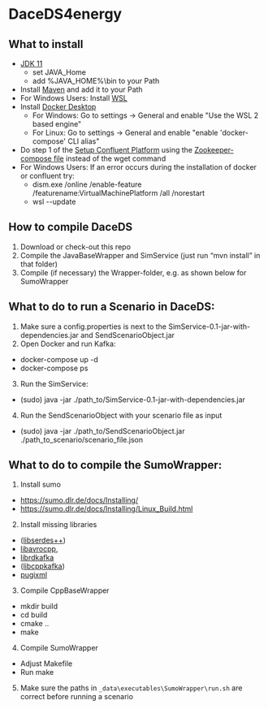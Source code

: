 # DaceDS4energy

## What to install

* [JDK 11](https://jdk.java.net/archive/) 
  * set JAVA_Home
  * add %JAVA_HOME%\bin to your Path
* Install [Maven](https://maven.apache.org/download.cgi) and add it to your Path
* For Windows Users: Install [WSL](https://learn.microsoft.com/de-de/windows/wsl/install)
* Install [Docker Desktop](https://docs.docker.com/engine/install/)
  * For Windows: Go to settings -> General and enable "Use the WSL 2 based engine"
  * For Linux: Go to settings -> General and enable "enable 'docker-compose' CLI alias" 
* Do step 1 of the [Setup Confluent Platform](https://docs.confluent.io/platform/current/platform-quickstart.html#qs-prereq)  using the [Zookeeper-compose file](https://github.com/confluentinc/cp-all-in-one/blob/7.5.2-post/cp-all-in-one/docker-compose.yml) instead of the wget command
* For Windows Users: If an error occurs during the installation of docker or confluent try:
  * dism.exe /online /enable-feature /featurename:VirtualMachinePlatform /all /norestart
  * wsl --update


## How to compile DaceDS
1. Download or check-out this repo
2. Compile the JavaBaseWrapper and SimService (just run “mvn install” in that folder)
3. Compile (if necessary) the Wrapper-folder, e.g. as shown below for SumoWrapper


## What to do to run a Scenario in DaceDS:
1.	Make sure a config.properties is next to the SimService-0.1-jar-with-dependencies.jar and SendScenarioObject.jar
2.	Open Docker and run Kafka:
 * docker-compose up -d
 * docker-compose ps
3.	Run the SimService:
* (sudo) java -jar ./path_to/SimService-0.1-jar-with-dependencies.jar
4.	Run the SendScenarioObject with your scenario file as input
* (sudo) java -jar ./path_to/SendScenarioObject.jar ./path_to_scenario/scenario_file.json

## What to do to compile the SumoWrapper:
1.	Install sumo
* https://sumo.dlr.de/docs/Installing/
* https://sumo.dlr.de/docs/Installing/Linux_Build.html
2.	Install missing libraries
* ([libserdes++](https://github.com/confluentinc/libserdes))
* [libavrocpp](https://github.com/apache/avro/blob/main/lang/c++/README),
* [librdkafka](https://github.com/confluentinc/librdkafka)
* ([libcppkafka](https://github.com/mfontanini/cppkafka))
* [pugixml](https://pugixml.org/docs/quickstart.html)
3.	Compile CppBaseWrapper
* mkdir build
* cd build
* cmake ..
* make
4.	Compile SumoWrapper
* Adjust Makefile
* Run make
5.	Make sure the paths in `_data\executables\SumoWrapper\run.sh` are correct before running a scenario
